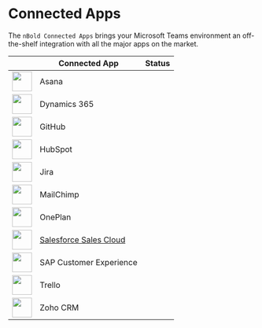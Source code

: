 # Connected Apps
The `nBold Connected Apps` brings your Microsoft Teams environment an off-the-shelf integration with all the major apps on the market.

| | Connected App | Status |
|-|---------------|:------:|
| <img src="/img/connectedapps/asana.jpg" style="width: 40px"> | Asana | <Badge text="Coming Soon" type="warning" vertical="middle"/> |
| <img src="/img/connectedapps/dynamics365.jpg" style="width: 40px"> | Dynamics 365 | <Badge text="Coming Soon" type="warning" vertical="middle"/> |
| <img src="/img/connectedapps/github.png" style="width: 40px"> | GitHub | <Badge text="Coming Soon" type="warning" vertical="middle"/> |
| <img src="/img/connectedapps/hubspot.png" style="width: 40px"> | HubSpot | <Badge text="Coming Soon" type="warning" vertical="middle"/> |
| <img src="/img/connectedapps/jiracloud.jpg" style="width: 40px"> | Jira | <Badge text="Coming Soon" type="warning" vertical="middle"/> |
| <img src="/img/connectedapps/mailchimp.jpg" style="width: 40px"> | MailChimp | <Badge text="Coming Soon" type="warning" vertical="middle"/> |
| <img src="/img/connectedapps/oneplan.png" style="width: 40px"> | OnePlan | <Badge text="Coming Soon" type="warning" vertical="middle"/> |
| <img src="/img/connectedapps/salesforcesalescloud.jpg" style="width: 40px"> |[Salesforce Sales Cloud](/connectedapps/salesforce-sales-cloud.md) | <Badge text="v1.0" type="tip" vertical="middle"/> |
| <img src="/img/connectedapps/sapcustomerexperience.jpg" style="width: 40px"> | SAP Customer Experience | <Badge text="Coming Soon" type="warning" vertical="middle"/> |
| <img src="/img/connectedapps/trello.png" style="width: 40px"> | Trello | <Badge text="Coming Soon" type="warning" vertical="middle"/> |
| <img src="/img/connectedapps/zohocrm.jpg" style="width: 40px"> | Zoho CRM | <Badge text="Coming Soon" type="warning" vertical="middle"/> |

